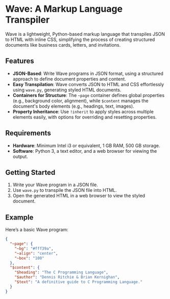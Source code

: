 # Wave: A Markup Language Transpiler

Wave is a lightweight, Python-based markup language that transpiles JSON to HTML with inline CSS, simplifying the process of creating structured documents like business cards, letters, and invitations. 

## Features
- **JSON-Based**: Write Wave programs in JSON format, using a structured approach to define document properties and content.
- **Easy Transpilation**: Wave converts JSON to HTML and CSS effortlessly using `wave.py`, generating styled HTML documents.
- **Containers for Structure**: The `~page` container defines global properties (e.g., background color, alignment), while `$content` manages the document's body elements (e.g., headings, text, images).
- **Property Inheritance**: Use `!inherit` to apply styles across multiple elements easily, with options for overriding and resetting properties.

## Requirements
- **Hardware**: Minimum Intel i3 or equivalent, 1 GB RAM, 500 GB storage.
- **Software**: Python 3, a text editor, and a web browser for viewing the output.

## Getting Started
1. Write your Wave program in a JSON file.
2. Use `wave.py` to transpile the JSON file into HTML.
3. Open the generated HTML in a web browser to view the styled document.

## Example
Here’s a basic Wave program:

```json
{
  "~page": {
    "~bg": "#fff39a",
    "~align": "center",
    "~box": "100"
  },
  "$content": {
    "$heading": "The C Programming Language",
    "$author": "Dennis Ritchie & Brian Kernighan",
    "$text": "A definitive guide to C Programming Language."
  }
}
